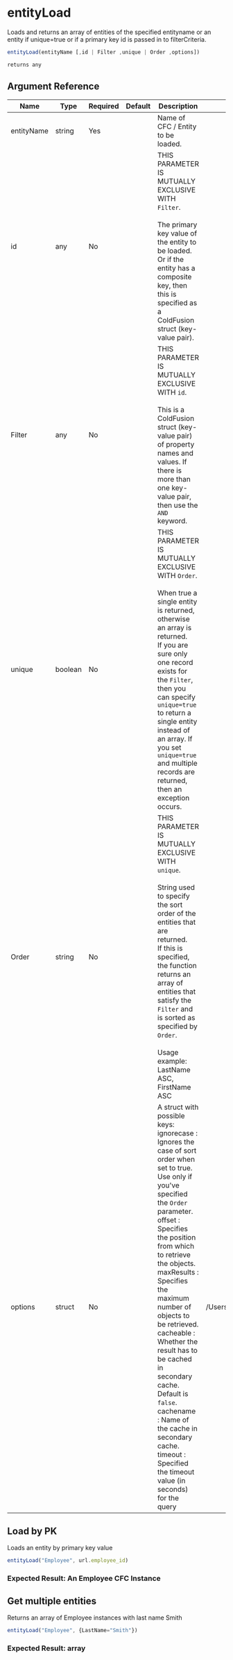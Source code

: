 # entityLoad

Loads and returns an array of entities of the specified entityname or an entity if unique=true or if a primary key id is passed in to filterCriteria.

```javascript
entityLoad(entityName [,id | Filter ,unique | Order ,options])
```

```javascript
returns any
```

## Argument Reference

| Name | Type | Required | Default | Description | Values |
| --- | --- | --- | --- | --- | --- |
| entityName | string | Yes |  | Name of CFC / Entity to be loaded. |  |
| id | any | No |  | THIS PARAMETER IS MUTUALLY EXCLUSIVE WITH `Filter`.<br /><br />The primary key value of the entity to be loaded. Or if the entity has a composite key, then this is specified as a ColdFusion struct (key-value pair). |  |
| Filter | any | No |  | THIS PARAMETER IS MUTUALLY EXCLUSIVE WITH `id`.<br /><br />This is a ColdFusion struct (key-value pair) of property names and values. If there is more than one key-value pair, then use the `AND` keyword. |  |
| unique | boolean | No |  | THIS PARAMETER IS MUTUALLY EXCLUSIVE WITH `Order`.<br /><br />When true a single entity is returned, otherwise an array is returned.<br />If you are sure only one record exists for the `Filter`, then you can specify `unique=true` to return a single entity instead of an array. If you set `unique=true` and multiple records are returned, then an exception occurs. |  |
| Order | string | No |  | THIS PARAMETER IS MUTUALLY EXCLUSIVE WITH `unique`.<br /><br />String used to specify the sort order of the entities that are returned.<br />If this is specified, the function returns an array of entities that satisfy the `Filter` and is sorted as specified by `Order`.<br /><br />Usage example: LastName ASC, FirstName ASC |  |
| options | struct | No |  | A struct with possible keys:<br />ignorecase : Ignores the case of sort order when set to true. Use only if you've specified the `Order` parameter.<br />offset : Specifies the position from which to retrieve the objects.<br />maxResults : Specifies the maximum number of objects to be retrieved.<br />cacheable : Whether the result has to be cached in secondary cache. Default is `false`.<br />cachename : Name of the cache in secondary cache.<br />timeout : Specified the timeout value (in seconds) for the query | /Users/garethedwards/development/github/cfdocs/docs/functions/entityload.md|timeout |

## Load by PK

Loads an entity by primary key value

```javascript
entityLoad("Employee", url.employee_id)
```

### Expected Result: An Employee CFC Instance

## Get multiple entities

Returns an array of Employee instances with last name Smith

```javascript
entityLoad("Employee", {LastName="Smith"})
```

### Expected Result: array
